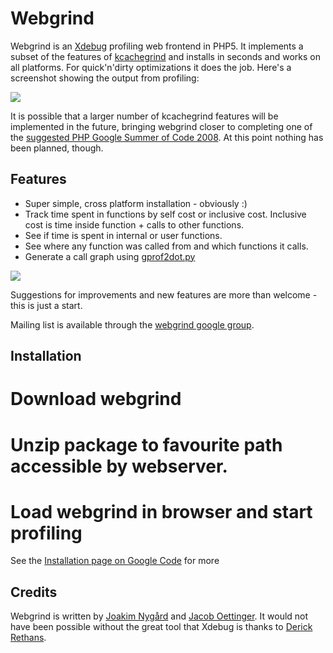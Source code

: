 Webgrind
========
Webgrind is an [Xdebug](http://www.xdebug.org) profiling web frontend in PHP5. It implements a subset of the features of [kcachegrind](http://kcachegrind.sourceforge.net/cgi-bin/show.cgi) and installs in seconds and works on all platforms. For quick'n'dirty optimizations it does the job. Here's a screenshot showing the output from profiling:

[![](http://jokke.dk/media/2008-webgrind/webgrind_small.png)](http://jokke.dk/media/2008-webgrind/webgrind_large.png)

It is possible that a larger number of kcachegrind features will be implemented in the future, bringing webgrind closer to completing one of the [suggested PHP Google Summer of Code 2008](http://wiki.php.net/gsoc/2008#xdebug_profiling_web_frontend). At this point nothing has been planned, though.

Features
--------
  * Super simple, cross platform installation - obviously :)
  * Track time spent in functions by self cost or inclusive cost. Inclusive cost is time inside function + calls to other functions.
  * See if time is spent in internal or user functions.
  * See where any function was called from and which functions it calls.
  * Generate a call graph using [gprof2dot.py](http://code.google.com/p/jrfonseca/wiki/Gprof2Dot)

[![](http://wiki.jrfonseca.googlecode.com/hg/gprof2dot_small.png)](http://wiki.jrfonseca.googlecode.com/hg/gprof2dot.png)

Suggestions for improvements and new features are more than welcome - this is just a start.

Mailing list is available through the [webgrind google group](http://groups.google.com/group/webgrind-general/topics).

Installation
------------
  # Download webgrind
  # Unzip package to favourite path accessible by webserver.
  # Load webgrind in browser and start profiling

See the [Installation page on Google Code](http://code.google.com/p/webgrind/wiki/Installation) for more

Credits
-------
Webgrind is written by [Joakim Nygård](http://jokke.dk) and [Jacob Oettinger](http://oettinger.dk). It would not have been possible without the great tool that Xdebug is thanks to [Derick Rethans](http://www.derickrethans.nl).